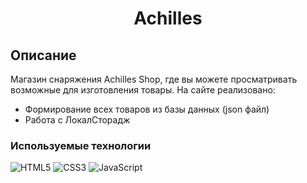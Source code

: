 <h1 align="center">Achilles</h1>

## Описание
Магазин снаряжения Achilles Shop, где вы можете просматривать возможные для изготовления товары.
На сайте реализовано:
+ Формирование всех товаров из базы данных (json файл)
+ Работа с ЛокалСторадж

### Используемые технологии
![HTML5](https://img.shields.io/badge/-HTML5-black?style=flat-square&logo=html5&logoColor=html)
![CSS3](https://img.shields.io/badge/-CSS3-black?style=flat-square&logo=css3&logoColor=css3)
![JavaScript](https://img.shields.io/badge/-JavaScript-black?style=flat-square&logo=javascript)
